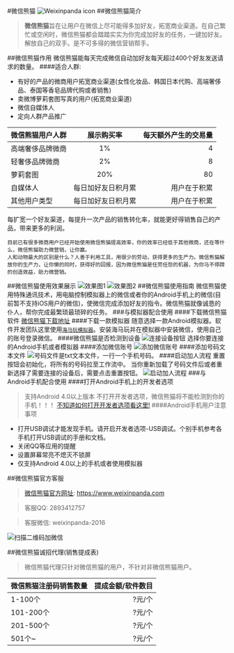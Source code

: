 #微信熊猫
![Weixinpanda icon](http://7xqazn.com1.z0.glb.clouddn.com/panda.jpeg)
##微信熊猫简介
>**微信熊猫**旨在让用户在微信上尽可能得多加好友，拓宽商业渠道。在自己繁忙或空闲时，微信熊猫都会踏踏实实为你完成加好友的任务，一键加好友。解放自己的双手。是不可多得的微信营销帮手。

##微信熊猫作用
微信熊猫能每天完成微信自动加好友每天超过400个好友发送请求的数量。
####适合人群:
* 有好的产品的微商用户拓宽商业渠道(女性化妆品、韩国日本代购、高端奢侈品、泰国等香皂品牌代购或者销售)
* 卖微博萝莉套图写真的用户(拓宽商业渠道)
* 微信自媒体人
* 定向人群产品推广

|微信熊猫用户人群|展示购买率|每天额外产生的交易量|
| ------------- |:-------------:| -----:|
| 高端奢侈品牌微商 |1%|4|
| 轻奢侈品牌微商   |2%|8|
| 萝莉套图 |20%|80|
| 自媒体人   |每日加好友日积月累|用户在于积累|
| 其他用户类型|每日加好友日积月累 | 用户在于积累|

每扩宽一个好友渠道，每提升一次产品的销售转化率，就能更好得销售自己的产品，带来更多的利润。

```
目前已有很多微商用户已经开始使用微信熊猫提高效率，你的效率已经低于其他微商，还在等什么，微信熊猫助力微营销，让你赢。
人和动物最大的区别是什么？人善于利用工具，用很少的劳动，获得更多的生产力。微信熊猫解放你的生产力，让你懒的同时，获得好的回报，因为微信熊猫是任劳任怨的机器，为你马不停蹄的创造效益，助力微营销。
```
##微信熊猫使用效果展示
![效果图1](http://7xqazn.com1.z0.glb.clouddn.com/1C106CFD8D987005916BD1BDB77B35FC.png)
![效果图2](http://7xqazn.com1.z0.glb.clouddn.com/%E5%8A%A0%E5%8F%B7%E6%B5%81%E7%A8%8B%E5%BC%80%E5%A7%8B.jpg)
##微信熊猫使用指南
微信熊猫使用特殊通讯技术，用电脑控制模拟器上的微信或者你的Android手机上的微信(目前暂不支持iOS用户的微信)，使微信完成添加好友的指令。微信熊猫就像诚恳的仆人，帮你完成最繁琐最琐碎的任务。
###与模拟器配合使用
####下载微信熊猫软件
[微信熊猫下载地址](http://pan.baidu.com/s/1mho8Mve)
####下载一款模拟器
随意选择一款Android模拟器。软件开发团队这里使用[`海马玩模拟器`](http://droid4x.haimawan.com/)。安装海马玩并在模拟器中安装微信，使用自己的账号登录微信。
####微信熊猫是否检测到设备
![连接设备按钮](http://7xqazn.com1.z0.glb.clouddn.com/%E8%BF%9E%E6%8E%A5%E8%AE%BE%E5%A4%87%E6%8C%89%E9%92%AE.png)
选择你要连接的Android手机或者模拟器
####添加微信账号
![添加微信账号](http://7xqazn.com1.z0.glb.clouddn.com/weixinpanda05-%E6%B7%BB%E5%8A%A0%E8%B4%A6%E5%8F%B7.png)
####添加号码文本文件
![号码文件是txt文本文件，一行一个手机号码。](http://7xqazn.com1.z0.glb.clouddn.com/%E5%8A%A0%E8%BD%BD%E5%8F%B7%E7%A0%81%E6%96%87%E4%BB%B6.png)
####启动加人流程
重置按钮会初始化，将所有的号码拉至工作流中。
当你重新加载了号码文件后或者重新选择了需要连接的设备后，需要点击重置按钮。
![启动加人流程](http://7xqazn.com1.z0.glb.clouddn.com/weixinpanda-%E5%8A%A8%E6%80%81%E5%9B%BE.gif)
###与Android手机配合使用
####打开Android手机上的开发者选项
>支持Android 4.0以上版本
>不打开开发者选项，微信熊猫将不能检测到你的手机！！！
[不知道如何打开开发者选项看这里!](https://www.baidu.com/s?wd=android%20%E6%89%93%E5%BC%80%E5%BC%80%E5%8F%91%E8%80%85%E9%80%89%E9%A1%B9&rsv_spt=1&rsv_iqid=0xe81385490007cb60&issp=1&f=3&rsv_bp=0&rsv_idx=2&ie=utf-8&tn=baiduhome_pg&rsv_enter=1&rsv_sug3=25&rsv_sug1=24&rsv_sug7=101&rsv_sug2=0&prefixsug=Android%20%E6%89%93%E5%BC%80%E5%BC%80%E5%8F%91%E8%80%85&rsp=1&inputT=10738&rsv_sug4=10738)
####Android手机用户注意事项
* 打开USB调试才能发现手机。请开启开发者选项-USB调试。个别手机参考各手机打开USB调试的手册和文档。
* 关闭QQ等应用的提醒
* 设置屏幕常亮不熄灭不锁屏
* 仅支持Android 4.0以上的手机或者使用模拟器

##微信熊猫官方客服
>[微信熊猫官方网址](https://www.weixinpanda.com): https://www.weixinpanda.com

>客服QQ: 2893412757

>客服微信: weixinpanda-2016

![扫描二维码加微信](http://7xqazn.com1.z0.glb.clouddn.com/weixinpanda%E4%BA%8C%E7%BB%B4%E7%A0%81.jpg)

##微信熊猫诚招代理(销售提成表)

>微信熊猫代理只针对微信熊猫的用户，不针对非微信熊猫用户。

|微信熊猫注册码销售数量|提成金额/软件数目|
| ------------- | -----:|
| 1-100个 |?元/个|
| 101-200个   |?元/个|
| 201-500个 |?元/个|
| 501个~   |?元/个|
